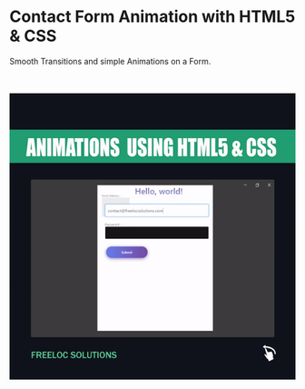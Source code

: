 # Contact Form Animation with HTML5 &amp; CSS

Smooth Transitions and simple Animations on a Form.<br/><br/><br/>


![App Promo](contact-form-animation.gif)
